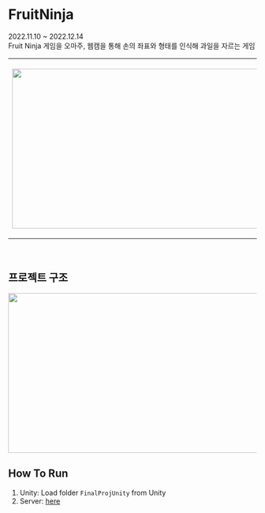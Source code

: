 # FruitNinja

2022.11.10 ~ 2022.12.14  
Fruit Ninja 게임을 오마주, 웹캠을 통해 손의 좌표와 형태를 인식해 과일을 자르는 게임  

<table border=0.1px>
	<th>
    <p align="center">
      <img src="https://user-images.githubusercontent.com/77962265/207602777-814b9538-6d37-412d-bc75-26bf5a44e0fe.png" height="324px" width="576px"
    </p>
  </th>
	<th>
    <p align="center">
      <img src="https://user-images.githubusercontent.com/77962265/207605790-cff5cd42-9ac9-47e8-8d67-a288a0ae6bfb.png" height="324px" width="576px"
    </p>
  </th>
</table>


<br>

## 프로젝트 구조
<p align="center">
<img src="https://user-images.githubusercontent.com/77962265/207602097-c90bc5e7-72f5-4c46-9b25-d0937e49cf74.png" height="324px" width="576px"
</p>

<br>

## How To Run  
1. Unity: Load folder `FinalProjUnity` from Unity
2. Server: [here](./Server/Flask/README.md)

